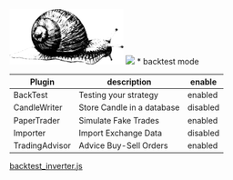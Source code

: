 <img src="https://github.com/universalbit-dev/gekko-m4/blob/master/images/snail.png" width="200" />

<img src="https://github.com/universalbit-dev/gekko-m4/blob/master/docs/mode/backtest/images/gif/backtest.gif" width="auto" />
* backtest mode

| Plugin         | description     | enable  |
|--------------|-----------|------------|
| BackTest | Testing your strategy      | enabled        |
| CandleWriter | Store Candle in a database      | disabled        |
| PaperTrader      | Simulate Fake Trades  | enabled       |
| Importer | Import Exchange Data      | disabled        |
| TradingAdvisor | Advice Buy-Sell Orders      | enabled        |

[backtest_inverter.js](https://github.com/universalbit-dev/gekko-m4/blob/master/ecosystem/backtest/backtest_inverter.js)

